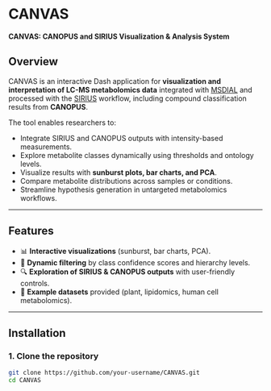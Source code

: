 # CANVAS
**CANVAS: CANOPUS and SIRIUS Visualization & Analysis System**

## Overview
CANVAS is an interactive Dash application for **visualization and interpretation of LC-MS metabolomics data** integrated with [MSDIAL](https://systemsomicslab.github.io/compms/msdial/main.html) and processed with the [SIRIUS](https://bio.informatik.uni-jena.de/software/sirius/) workflow, including compound classification results from **CANOPUS**.  

The tool enables researchers to:
- Integrate SIRIUS and CANOPUS outputs with intensity-based measurements.
- Explore metabolite classes dynamically using thresholds and ontology levels.
- Visualize results with **sunburst plots, bar charts, and PCA**.
- Compare metabolite distributions across samples or conditions.
- Streamline hypothesis generation in untargeted metabolomics workflows.

---

## Features
- 📊 **Interactive visualizations** (sunburst, bar charts, PCA).  
- 🧭 **Dynamic filtering** by class confidence scores and hierarchy levels.  
- 🔍 **Exploration of SIRIUS & CANOPUS outputs** with user-friendly controls.  
- 🧪 **Example datasets** provided (plant, lipidomics, human cell metabolomics).  

---

## Installation

### 1. Clone the repository
```bash
git clone https://github.com/your-username/CANVAS.git
cd CANVAS

